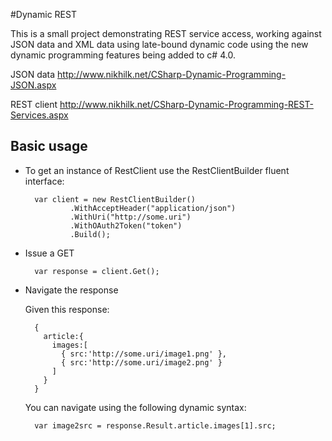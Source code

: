 #Dynamic REST

This is a small project demonstrating REST service access,
working against JSON data and XML data using late-bound
dynamic code using the new dynamic programming features being
added to c# 4.0.

JSON data
http://www.nikhilk.net/CSharp-Dynamic-Programming-JSON.aspx

REST client
http://www.nikhilk.net/CSharp-Dynamic-Programming-REST-Services.aspx

## Basic usage

* To get an instance of RestClient use the RestClientBuilder fluent interface:

        var client = new RestClientBuilder()
                .WithAcceptHeader("application/json")
                .WithUri("http://some.uri")
                .WithOAuth2Token("token")
                .Build();

* Issue a GET

        var response = client.Get();
        
* Navigate the response
  
  Given this response:
  
        {
          article:{
            images:[
              { src:'http://some.uri/image1.png' },
              { src:'http://some.uri/image2.png' }
            ]
          }
        }
        
  You can navigate using the following dynamic syntax:
  
        var image2src = response.Result.article.images[1].src;
        
